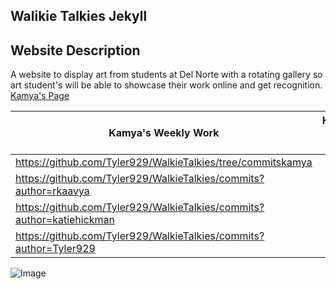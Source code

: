 ## Walikie Talkies Jekyll

## Website Description
A website to display art from students at Del Norte with a rotating gallery so art student's will be able to showcase their work online and get recognition.
[Kamya's Page](https://kamyamah.github.io/kamyamp4/)

| Kamya's Weekly Work | Kaavya's Weekly Work| Kaities's Weekly Work | Tyler's Weekly Work |
| --------------- | --------------- | --------------- |--------------- |
| https://github.com/Tyler929/WalkieTalkies/tree/commitskamya|  | |
| https://github.com/Tyler929/WalkieTalkies/commits?author=rkaavya |  | |
|https://github.com/Tyler929/WalkieTalkies/commits?author=katiehickman | |  |
| https://github.com/Tyler929/WalkieTalkies/commits?author=Tyler929|  | |

![Image](https://www.architectureartdesigns.com/wp-content/uploads/2013/12/20-Absolutely-Stunning-Art-Pieces-for-Your-Home-3.jpg)


